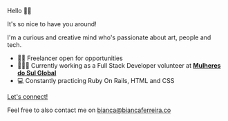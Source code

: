 Hello 👋🏻

It's so nice to have you around!

I'm a curious and creative mind who's passionate about art, people and tech.

- 🙋🏻 Freelancer open for opportunities
- 👩🏻‍💻 Currently working as a Full Stack Developer volunteer at **[Mulheres do Sul Global](https://www.linkedin.com/company/mulheres-do-sul-global/)**
- 💻 Constantly practicing Ruby On Rails, HTML and CSS

[Let's connect!](https://www.linkedin.com/in/biancaferreiralp/)

Feel free to also contact me on bianca@biancaferreira.co
